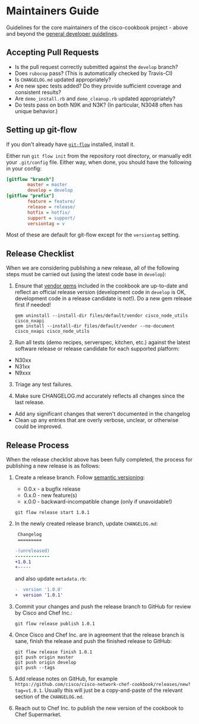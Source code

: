 # Maintainers Guide

Guidelines for the core maintainers of the cisco-cookbook project - above and beyond the [general developer guidelines](../CONTRIBUTING.md).

## Accepting Pull Requests

* Is the pull request correctly submitted against the `develop` branch?
* Does `rubocop` pass? (This is automatically checked by Travis-CI)
* Is `CHANGELOG.md` updated appropriately?
* Are new spec tests added? Do they provide sufficient coverage and consistent results?
* Are `demo_install.rb` and `demo_cleanup.rb` updated appropriately? 
* Do tests pass on both N9K and N3K? (In particular, N3048 often has unique behavior.)

## Setting up git-flow

If you don't already have [`git-flow`](https://github.com/petervanderdoes/gitflow/) installed, install it.

Either run `git flow init` from the repository root directory, or manually edit your `.git/config` file. Either way, when done, you should have the following in your config:

```ini
[gitflow "branch"]
        master = master
        develop = develop
[gitflow "prefix"]
        feature = feature/
        release = release/
        hotfix = hotfix/
        support = support/
        versiontag = v
```

Most of these are default for git-flow except for the `versiontag` setting.

## Release Checklist

When we are considering publishing a new release, all of the following steps must be carried out (using the latest code base in `develop`):

1. Ensure that [vendor gems](https://sethvargo.com/using-gems-with-chef/) included in the cookbook are up-to-date and reflect an official release version (development code in `develop` is OK, development code in a release candidate is not!). Do a new gem release first if needed!

    ```
    gem uninstall --install-dir files/default/vendor cisco_node_utils cisco_nxapi
    gem install --install-dir files/default/vendor --no-document cisco_nxapi cisco_node_utils
    ```

2. Run all tests (demo recipes, serverspec, kitchen, etc.) against the latest software release or release candidate for each supported platform:
  * N30xx
  * N31xx
  * N9xxx

3. Triage any test failures.

4. Make sure CHANGELOG.md accurately reflects all changes since the last release.
  * Add any significant changes that weren't documented in the changelog
  * Clean up any entries that are overly verbose, unclear, or otherwise could be improved.

## Release Process

When the release checklist above has been fully completed, the process for publishing a new release is as follows:

1. Create a release branch. Follow [semantic versioning](http://semver.org):
    * 0.0.x - a bugfix release
    * 0.x.0 - new feature(s)
    * x.0.0 - backward-incompatible change (only if unavoidable!)

    ```
    git flow release start 1.0.1
    ```

2. In the newly created release branch, update `CHANGELOG.md`:

    ```diff
     Changelog
     =========
 
    -(unreleased)
    -------------
    +1.0.1
    +-----
    ```
    
    and also update `metadata.rb`:
    
    ```diff
    -  version '1.0.0'
    +  version '1.0.1'
    ```
    
3. Commit your changes and push the release branch to GitHub for review by Cisco and Chef Inc.:

	```
	git flow release publish 1.0.1
	```
	
4. Once Cisco and Chef Inc. are in agreement that the release branch is sane, finish the release and push the finished release to GitHub:

    ```
    git flow release finish 1.0.1
    git push origin master
    git push origin develop
    git push --tags
    ```

5. Add release notes on GitHub, for example `https://github.com/cisco/cisco-network-chef-cookbook/releases/new?tag=v1.0.1`. Usually this will just be a copy-and-paste of the relevant section of the `CHANGELOG.md`.

6. Reach out to Chef Inc. to publish the new version of the cookbook to Chef Supermarket.
